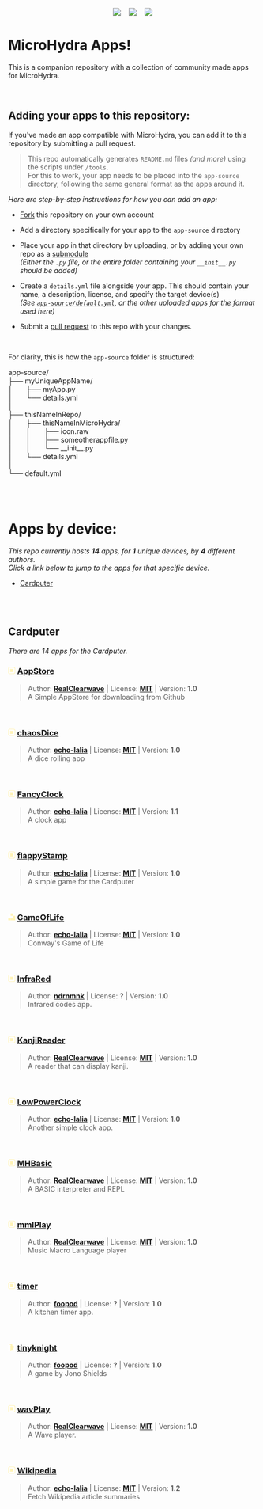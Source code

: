 
<!---
This file is generated from automatically. (Any changes here will be overwritten)
--->
<p align="center">
    <a href="https://github.com/echo-lalia/Cardputer-MicroHydra" alt="MicroHydra">
        <img src="https://img.shields.io/badge/MicroHydra-purple" /></a>
 &nbsp;&nbsp;
    <a href="https://github.com/echo-lalia/microhydra-frozen" alt="MicroHydra Firmware">
        <img src="https://img.shields.io/badge/Firmware-purple" /></a>
  &nbsp;&nbsp;
    <a href="https://github.com/echo-lalia/Cardputer-MicroHydra/wiki" alt="Wiki">
        <img src="https://img.shields.io/badge/Wiki-slateblue" /></a>
</p>

# MicroHydra Apps!
This is a companion repository with a collection of community made apps for MicroHydra. 

<br/>


## Adding your apps to this repository:
If you've made an app compatible with MicroHydra, you can add it to this repository by submitting a pull request.

> This repo automatically generates `README.md` files *(and more)* using the scripts under `/tools`.  
> For this to work, your app needs to be placed into the `app-source` directory, following the same general format as the apps around it.

*Here are step-by-step instructions for how you can add an app:*
- [Fork](https://docs.github.com/en/pull-requests/collaborating-with-pull-requests/working-with-forks/fork-a-repo) this repository on your own account

- Add a directory specifically for your app to the `app-source` directory

- Place your app in that directory by uploading, or by adding your own repo as a [submodule](https://git-scm.com/book/en/v2/Git-Tools-Submodules)  
  *(Either the `.py` file, or the entire folder containing your `__init__.py` should be added)*

- Create a `details.yml` file alongside your app. This should contain your name, a description, license, and specify the target device(s)  
  *(See [`app-source/default.yml`](https://github.com/echo-lalia/MicroHydra-Apps/blob/main/app-source/default.yml), or the other uploaded apps for the format used here)*

- Submit a [pull request](https://docs.github.com/en/pull-requests/collaborating-with-pull-requests/proposing-changes-to-your-work-with-pull-requests/creating-a-pull-request) to this repo with your changes.

<br/>

For clarity, this is how the `app-source` folder is structured:

app-source/    
├── myUniqueAppName/  
│ &nbsp; &nbsp; &nbsp; ├── myApp.py  
│ &nbsp; &nbsp; &nbsp; └── details.yml  
│  
├── thisNameInRepo/  
│ &nbsp; &nbsp; &nbsp; ├── thisNameInMicroHydra/  
│ &nbsp; &nbsp; &nbsp; │ &nbsp; &nbsp; &nbsp; ├── icon.raw  
│ &nbsp; &nbsp; &nbsp; │ &nbsp; &nbsp; &nbsp; ├── someotherappfile.py  
│ &nbsp; &nbsp; &nbsp; │ &nbsp; &nbsp; &nbsp; └── \_\_init\_\_.py  
│ &nbsp; &nbsp; &nbsp; └── details.yml  
│  
└── default.yml  



<br/><br/>


# Apps by device:  

*This repo currently hosts **14** apps, for **1** unique devices, by **4** different authors.*  
*Click a link below to jump to the apps for that specific device.*

- [Cardputer](#cardputer)

<br/><br/>


## Cardputer  
*There are 14 apps for the Cardputer.*


### <img src="images\default_icon.png" width="14"> [AppStore](https://github.com/echo-lalia/MicroHydra-Apps/tree/main/app-source/AppStore)  
> Author: **[RealClearwave](https://github.com/RealClearwave)** | License: **[MIT](https://github.com/echo-lalia/MicroHydra-Apps/blob/main/LICENSE)** | Version: **1.0**  
> A Simple AppStore for downloading from Github
<br/>

### <img src="images\default_icon.png" width="14"> [chaosDice](https://github.com/echo-lalia/MicroHydra-Apps/tree/main/app-source/chaosDice)  
> Author: **[echo-lalia](https://github.com/echo-lalia)** | License: **[MIT](https://github.com/echo-lalia/MicroHydra-Apps/blob/main/LICENSE)** | Version: **1.0**  
> A dice rolling app
<br/>

### <img src="images\default_icon.png" width="14"> [FancyClock](https://github.com/echo-lalia/MicroHydra-Apps/tree/main/app-source/FancyClock)  
> Author: **[echo-lalia](https://github.com/echo-lalia)** | License: **[MIT](https://github.com/echo-lalia/MicroHydra-Apps/blob/main/LICENSE)** | Version: **1.1**  
> A clock app
<br/>

### <img src="images\default_icon.png" width="14"> [flappyStamp](https://github.com/echo-lalia/MicroHydra-Apps/tree/main/app-source/flappyStamp)  
> Author: **[echo-lalia](https://github.com/echo-lalia)** | License: **[MIT](https://github.com/echo-lalia/MicroHydra-Apps/blob/main/LICENSE)** | Version: **1.0**  
> A simple game for the Cardputer
<br/>

### <img src="images\icons\GameOfLife.png" width="14"> [GameOfLife](https://github.com/echo-lalia/MicroHydra-Apps/tree/main/app-source/GameOfLife)  
> Author: **[echo-lalia](https://github.com/echo-lalia)** | License: **[MIT](https://github.com/echo-lalia/MicroHydra-Apps/blob/main/LICENSE)** | Version: **1.0**  
> Conway's Game of Life
<br/>

### <img src="images\default_icon.png" width="14"> [InfraRed](https://github.com/echo-lalia/MicroHydra-Apps/tree/main/app-source/InfraRed)  
> Author: **[ndrnmnk](https://github.com/ndrnmnk)** | License: **?** | Version: **1.0**  
> Infrared codes app.
<br/>

### <img src="images\default_icon.png" width="14"> [KanjiReader](https://github.com/echo-lalia/MicroHydra-Apps/tree/main/app-source/KanjiReader)  
> Author: **[RealClearwave](https://github.com/RealClearwave)** | License: **[MIT](https://github.com/echo-lalia/MicroHydra-Apps/blob/main/LICENSE)** | Version: **1.0**  
> A reader that can display kanji.
<br/>

### <img src="images\default_icon.png" width="14"> [LowPowerClock](https://github.com/echo-lalia/MicroHydra-Apps/tree/main/app-source/LowPowerClock)  
> Author: **[echo-lalia](https://github.com/echo-lalia)** | License: **[MIT](https://github.com/echo-lalia/MicroHydra-Apps/blob/main/LICENSE)** | Version: **1.0**  
> Another simple clock app.
<br/>

### <img src="images\default_icon.png" width="14"> [MHBasic](https://github.com/echo-lalia/MicroHydra-Apps/tree/main/app-source/MHBasic)  
> Author: **[RealClearwave](https://github.com/RealClearwave)** | License: **[MIT](https://github.com/echo-lalia/MicroHydra-Apps/blob/main/LICENSE)** | Version: **1.0**  
> A BASIC interpreter and REPL
<br/>

### <img src="images\default_icon.png" width="14"> [mmlPlay](https://github.com/echo-lalia/MicroHydra-Apps/tree/main/app-source/mmlPlay)  
> Author: **[RealClearwave](https://github.com/RealClearwave)** | License: **[MIT](https://github.com/echo-lalia/MicroHydra-Apps/blob/main/LICENSE)** | Version: **1.0**  
> Music Macro Language player
<br/>

### <img src="images\default_icon.png" width="14"> [timer](https://github.com/echo-lalia/MicroHydra-Apps/tree/main/app-source/timer)  
> Author: **[foopod](https://github.com/foopod)** | License: **?** | Version: **1.0**  
> A kitchen timer app.
<br/>

### <img src="images\icons\tinyknight.png" width="14"> [tinyknight](https://github.com/echo-lalia/MicroHydra-Apps/tree/main/app-source/tinyknight)  
> Author: **[foopod](https://github.com/foopod)** | License: **?** | Version: **1.0**  
> A game by Jono Shields
<br/>

### <img src="images\default_icon.png" width="14"> [wavPlay](https://github.com/echo-lalia/MicroHydra-Apps/tree/main/app-source/wavPlay)  
> Author: **[RealClearwave](https://github.com/RealClearwave)** | License: **[MIT](https://github.com/echo-lalia/MicroHydra-Apps/blob/main/LICENSE)** | Version: **1.0**  
> A Wave player.
<br/>

### <img src="images\default_icon.png" width="14"> [Wikipedia](https://github.com/echo-lalia/MicroHydra-Apps/tree/main/app-source/Wikipedia)  
> Author: **[echo-lalia](https://github.com/echo-lalia)** | License: **[MIT](https://github.com/echo-lalia/MicroHydra-Apps/blob/main/LICENSE)** | Version: **1.2**  
> Fetch Wikipedia article summaries
<br/>

